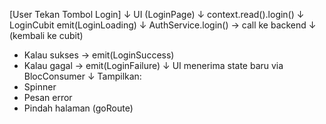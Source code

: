 [User Tekan Tombol Login]
         ↓
   UI (LoginPage)
         ↓
 context.read<LoginCubit>().login()
         ↓
   LoginCubit
      emit(LoginLoading)
         ↓
   AuthService.login() → call ke backend
         ↓
      (kembali ke cubit)
   - Kalau sukses → emit(LoginSuccess)
   - Kalau gagal  → emit(LoginFailure)
         ↓
   UI menerima state baru via BlocConsumer
         ↓
   Tampilkan:
   - Spinner
   - Pesan error
   - Pindah halaman (goRoute)

